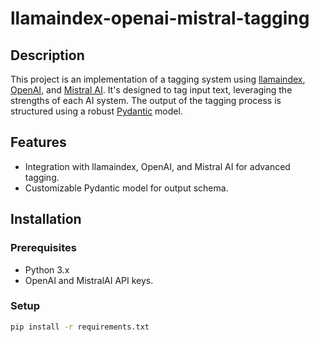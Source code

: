 # llamaindex-openai-mistral-tagging

## Description
This project is an implementation of a tagging system using [llamaindex](https://github.com/run-llama/llama_index), [OpenAI](https://platform.openai.com/), and [Mistral AI](https://docs.mistral.ai). It's designed to tag input text, leveraging the strengths of each AI system. The output of the tagging process is structured using a robust [Pydantic](https://github.com/pydantic/pydantic) model.

## Features
- Integration with llamaindex, OpenAI, and Mistral AI for advanced tagging.
- Customizable Pydantic model for output schema.

## Installation
### Prerequisites
- Python 3.x
- OpenAI and MistralAI API keys.

### Setup
```bash
pip install -r requirements.txt
```